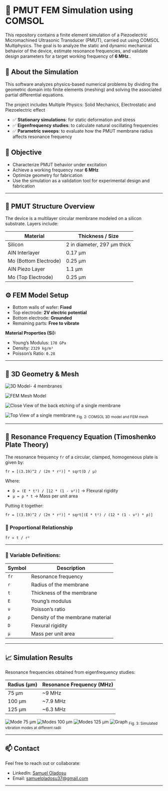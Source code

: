 # 📡 PMUT FEM Simulation using COMSOL

This repository contains a finite element simulation of a Piezoelectric Micromachined Ultrasonic Transducer (PMUT), carried out using COMSOL Multiphysics. The goal is to analyze the static and dynamic mechanical behavior of the device, estimate resonance frequencies, and validate design parameters for a target working frequency of **6 MHz**..

## 📘 About the Simulation
This software analyzes physics-based numerical problems by dividing the geometric domain into finite elements (meshing) and solving the associated partial differential equations.

The project includes Multiple Physics: Solid Mechanics, Electrostatic and Piezoelectric effect
- ✅ **Stationary simulations**: for static deformation and stress
- ✅ **Eigenfrequency studies**: to calculate natural oscillating frequencies
- ✅ **Parametric sweeps**: to evaluate how the PMUT membrane radius affects resonance frequency 

## 🎯 Objective

- Characterize PMUT behavior under excitation
- Achieve a working frequency near **6 MHz**
- Optimize geometry for fabrication
- Use the simulation as a validation tool for experimental design and fabrication

---

## 🔩 PMUT Structure Overview

The device is a multilayer circular membrane modeled on a silicon substrate. Layers include:

| Material              | Thickness / Size             |
|-----------------------|------------------------------|
| Silicon               | 2 in diameter, 297 µm thick  |
| AlN Interlayer        | 0.17 µm                      |
| Mo (Bottom Electrode) | 0.25 µm                      |
| AlN Piezo Layer       | 1.1 µm                       |
| Mo (Top Electrode)    | 0.25 µm                      |

## ⚙️ FEM Model Setup

- Bottom walls of wafer: **Fixed**
- Top electrode: **2V electric potential**
- Bottom electrode: **Grounded**
- Remaining parts: **Free to vibrate**

**Material Properties (Si):**
- Young’s Modulus: `170 GPa`
- Density: `2329 kg/m³`
- Poisson’s Ratio: `0.28`

---

## 📐 3D Geometry & Mesh
![3D Model- 4 membranes](https://github.com/samueloladosu37/PMUT-FEM-Simulation-using-COMSOL/blob/main/3D%20Model%201.png)

![FEM Mesh Model](https://github.com/samueloladosu37/PMUT-FEM-Simulation-using-COMSOL/blob/main/3D%20Mesh%20Model.png)

![Close View of the back etching of a single membrane](https://github.com/samueloladosu37/PMUT-FEM-Simulation-using-COMSOL/blob/main/Back%20View.png)

![Top View of a single membrane](https://github.com/samueloladosu37/PMUT-FEM-Simulation-using-COMSOL/blob/main/Top%20View.png)
<sub>Fig. 2: COMSOL 3D model and FEM mesh </sub>

---

## 📐 Resonance Frequency Equation (Timoshenko Plate Theory)

The resonance frequency `fr` of a circular, clamped, homogeneous plate is given by:

```
fr = [(3.19)^2 / (2π * r²)] * sqrt(D / μ)
```
Where:

* `D = (E * t³) / [12 * (1 - ν²)]` → Flexural rigidity
* `μ = ρ * t` → Mass per unit area

Putting it together:
```
fr = [(3.19)^2 / (2π * r²)] * sqrt[(E * t²) / (12 * (1 - ν²) * ρ)]
```
### 📌 Proportional Relationship
```
fr ∝ t / r²
```
---
### 🧮 Variable Definitions:

| Symbol | Description                      |
| ------ | -------------------------------- |
| `fr`   | Resonance frequency              |
| `r`    | Radius of the membrane           |
| `t`    | Thickness of the membrane        |
| `E`    | Young’s modulus                  |
| `ν`    | Poisson’s ratio                  |
| `ρ`    | Density of the membrane material |
| `D`    | Flexural rigidity                |
| `μ`    | Mass per unit area               |
---

## 📈 Simulation Results

Resonance frequencies obtained from eigenfrequency studies:

| Radius (µm) | Resonance Frequency (MHz) |
|-------------|----------------------------|
| 75 µm       | ~9 MHz                     |
| 100 µm      | ~7.9 MHz                     |
| 125 µm      | ~6.3 MHz                     |

![Mode 75 µm](https://github.com/samueloladosu37/PMUT-FEM-Simulation-using-COMSOL/blob/main/PMUT%2075%20%C2%B5m.png)
![Modes 100 µm](https://github.com/samueloladosu37/PMUT-FEM-Simulation-using-COMSOL/blob/main/PMUT%20100%20%C2%B5m.png)
![Modes 125 µm](https://github.com/samueloladosu37/PMUT-FEM-Simulation-using-COMSOL/blob/main/PMUT%20125%20%C2%B5m.png)
![Graph](https://github.com/samueloladosu37/PMUT-FEM-Simulation-using-COMSOL/blob/main/Graph.png)
<sub>Fig. 3: Simulated vibration modes at different radii</sub>

---

## 📫 Contact

Feel free to reach out or collaborate:

- LinkedIn: [Samuel Oladosu](https://www.linkedin.com/in/samueloladosu/)
- Email: [samueloladosu37@gmail.com](mailto:samueloladosu37@gmail.com)

---
